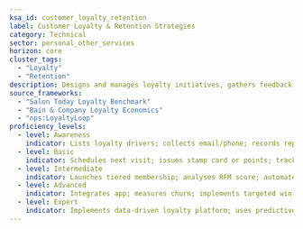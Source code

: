 ```yaml
---
ksa_id: customer_loyalty_retention
label: Customer Loyalty & Retention Strategies
category: Technical
sector: personal_other_services
horizon: core
cluster_tags:
  - "Loyalty"
  - "Retention"
description: Designs and manages loyalty initiatives, gathers feedback, and analyzes retention metrics to cultivate long-term client relationships.
source_frameworks:
  - "Salon Today Loyalty Benchmark"
  - "Bain & Company Loyalty Economics"
  - "nps:LoyaltyLoop"
proficiency_levels:
  - level: Awareness
    indicator: Lists loyalty drivers; collects email/phone; records repeat-visit counts and basic feedback.
  - level: Basic
    indicator: Schedules next visit; issues stamp card or points; tracks referrals; thanks clients.
  - level: Intermediate
    indicator: Launches tiered membership; analyses RFM score; automates SMS; surveys clients post-service and tracks NPS trends.
  - level: Advanced
    indicator: Integrates app; measures churn; implements targeted win-back offers; increases repeat visits.
  - level: Expert
    indicator: Implements data-driven loyalty platform; uses predictive analytics to personalize retention campaigns across channels.
---
```

